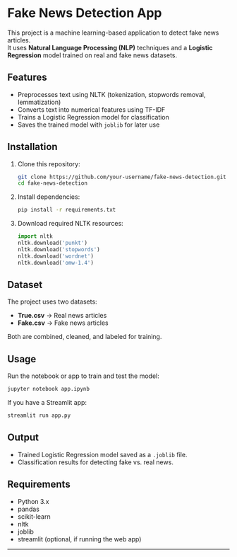 # Fake News Detection App

This project is a machine learning-based application to detect fake news articles.  
It uses **Natural Language Processing (NLP)** techniques and a **Logistic Regression** model trained on real and fake news datasets.

## Features
- Preprocesses text using NLTK (tokenization, stopwords removal, lemmatization)
- Converts text into numerical features using TF-IDF
- Trains a Logistic Regression model for classification
- Saves the trained model with `joblib` for later use

## Installation
1. Clone this repository:
   ```bash
   git clone https://github.com/your-username/fake-news-detection.git
   cd fake-news-detection
   ```

2. Install dependencies:
   ```bash
   pip install -r requirements.txt
   ```

3. Download required NLTK resources:
   ```python
   import nltk
   nltk.download('punkt')
   nltk.download('stopwords')
   nltk.download('wordnet')
   nltk.download('omw-1.4')
   ```

## Dataset
The project uses two datasets:
- **True.csv** → Real news articles  
- **Fake.csv** → Fake news articles  

Both are combined, cleaned, and labeled for training.

## Usage
Run the notebook or app to train and test the model:
```bash
jupyter notebook app.ipynb
```

If you have a Streamlit app:
```bash
streamlit run app.py
```

## Output
- Trained Logistic Regression model saved as a `.joblib` file.
- Classification results for detecting fake vs. real news.

## Requirements
- Python 3.x
- pandas
- scikit-learn
- nltk
- joblib
- streamlit (optional, if running the web app)

---
